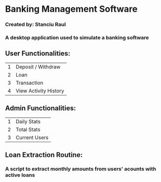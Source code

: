# Banking Management Software

### Created by: Stanciu Raul

### A desktop application used to simulate a banking software

## User Functionalities:
<table>
    <tr>
        <td>1</td>
        <td>Deposit / Withdraw</td>
    </tr>
    <tr>
        <td>2</td>
        <td>Loan</td>
    </tr>
    <tr>
        <td>3</td>
        <td>Transaction</td>
    </tr>
    <tr>
        <td>4</td>
        <td>View Activity History</td>
    </tr>
</table>

## Admin Functionalities:
<table>
    <tr>
        <td>1</td>
        <td>Daily Stats</td>
    </tr>
    <tr>
        <td>2</td>
        <td>Total Stats</td>
    </tr>
    <tr>
        <td>3</td>
        <td>Current Users</td>
    </tr>
</table>

## Loan Extraction Routine:
### A script to extract monthly amounts from users' acounts with active loans